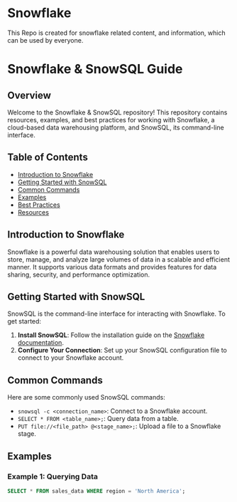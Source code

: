 # Snowflake
This Repo is created for snowflake related content, and information, which can be used by everyone.


# Snowflake & SnowSQL Guide

## Overview
Welcome to the Snowflake & SnowSQL repository! This repository contains resources, examples, and best practices for working with Snowflake, a cloud-based data warehousing platform, and SnowSQL, its command-line interface.

## Table of Contents
- [Introduction to Snowflake](#introduction-to-snowflake)
- [Getting Started with SnowSQL](#getting-started-with-snowsql)
- [Common Commands](#common-commands)
- [Examples](#examples)
- [Best Practices](#best-practices)
- [Resources](#resources)

## Introduction to Snowflake
Snowflake is a powerful data warehousing solution that enables users to store, manage, and analyze large volumes of data in a scalable and efficient manner. It supports various data formats and provides features for data sharing, security, and performance optimization.

## Getting Started with SnowSQL
SnowSQL is the command-line interface for interacting with Snowflake. To get started:
1. **Install SnowSQL**: Follow the installation guide on the [Snowflake documentation](https://docs.snowflake.com/en/user-guide/snowsql.html#installing-snowsql).
2. **Configure Your Connection**: Set up your SnowSQL configuration file to connect to your Snowflake account.

## Common Commands
Here are some commonly used SnowSQL commands:
- `snowsql -c <connection_name>`: Connect to a Snowflake account.
- `SELECT * FROM <table_name>;`: Query data from a table.
- `PUT file://<file_path> @<stage_name>;`: Upload a file to a Snowflake stage.

## Examples
### Example 1: Querying Data
```sql
SELECT * FROM sales_data WHERE region = 'North America';

